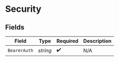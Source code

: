 # Security


## Fields

| Field              | Type               | Required           | Description        |
| ------------------ | ------------------ | ------------------ | ------------------ |
| `BearerAuth`       | *string*           | :heavy_check_mark: | N/A                |